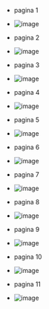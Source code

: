 - pagina 1
- ![image](https://github.com/user-attachments/assets/00c9670e-dc77-445a-ae30-79ec851eeebb)

- pagina 2
- ![image](https://github.com/user-attachments/assets/d4bb3fee-144a-4c68-9654-ee664477a397)

- pagina 3
- ![image](https://github.com/user-attachments/assets/26d3f1d2-5f62-486d-8ec0-f12f1282fe83)

- pagina 4
- ![image](https://github.com/user-attachments/assets/1fc36cad-712d-455f-aff1-e3499b8f1b52)

- pagina 5
- ![image](https://github.com/user-attachments/assets/24dfc2f8-2875-42c8-ac3c-2339dfe0ebe0)

- pagina 6
- ![image](https://github.com/user-attachments/assets/f8c09dc9-3935-4506-beaa-5a86c1cf3252)

- pagina 7
- ![image](https://github.com/user-attachments/assets/e5e285cb-6f8c-48fb-ab42-5a99a539b954)

- pagina 8
- ![image](https://github.com/user-attachments/assets/94d2838f-053b-42ec-aa58-197931ecc9c0)

- pagina 9
- ![image](https://github.com/user-attachments/assets/59502fb9-7989-4de0-b8f4-d7591a118ed0)

- pagina 10
- ![image](https://github.com/user-attachments/assets/680a05c1-d2c0-44a5-8ecd-6f3d4980f3fa)

- pagina 11
- ![image](https://github.com/user-attachments/assets/bd529686-4d59-4786-a0f6-e0bb727f6bb1)

